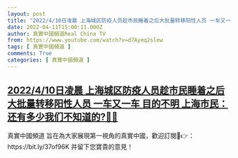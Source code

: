 ```yaml
---
layout: post
title: "2022/4/10日凌晨 上海城区防疫人员趁市民睡着之后大批量转移阳性人员 一车又一车 目的不明 上海市民：还有多少我们不知道的?🤦‍♂️"
date: 2022-04-11T15:00:11.000Z
author: 真實中國頻道Real China TV
from: https://www.youtube.com/watch?v=d7Ayeq2slew
tags: [ 真實中國頻道 ]
comments: True
categories: [ 真實中國頻道 ]
---
```

<!--1649689211000-->
[2022/4/10日凌晨 上海城区防疫人员趁市民睡着之后大批量转移阳性人员 一车又一车 目的不明 上海市民：还有多少我们不知道的?🤦‍♂️](https://www.youtube.com/watch?v=d7Ayeq2slew)
------

<div>
真實中國頻道 旨在為大家展現第一視角的真實中國，歡迎訂閱💖👉：https://bit.ly/37of96K  并留下您寶貴的意見！
</div>

